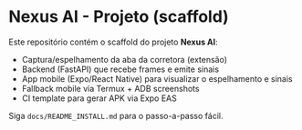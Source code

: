# Nexus AI - Projeto (scaffold)

Este repositório contém o scaffold do projeto **Nexus AI**:
- Captura/espelhamento da aba da corretora (extensão)
- Backend (FastAPI) que recebe frames e emite sinais
- App mobile (Expo/React Native) para visualizar o espelhamento e sinais
- Fallback mobile via Termux + ADB screenshots
- CI template para gerar APK via Expo EAS

Siga `docs/README_INSTALL.md` para o passo-a-passo fácil.
